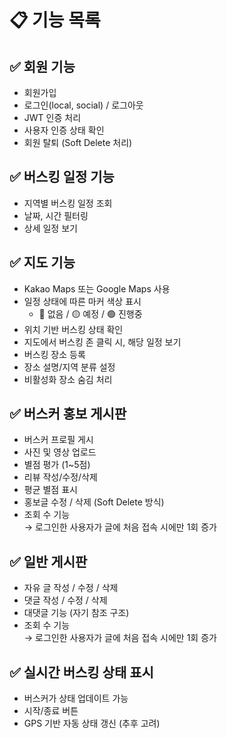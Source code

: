 # 📋 기능 목록

## ✅ 회원 기능
- 회원가입
- 로그인(local, social) / 로그아웃
- JWT 인증 처리
- 사용자 인증 상태 확인
- 회원 탈퇴 (Soft Delete 처리)

## ✅ 버스킹 일정 기능
- 지역별 버스킹 일정 조회
- 날짜, 시간 필터링
- 상세 일정 보기

## ✅ 지도 기능
- Kakao Maps 또는 Google Maps 사용
- 일정 상태에 따른 마커 색상 표시
  - 🔴 없음 / 🟡 예정 / 🟢 진행중
- 위치 기반 버스킹 상태 확인
- 지도에서 버스킹 존 클릭 시, 해당 일정 보기
- 버스킹 장소 등록
- 장소 설명/지역 분류 설정
- 비활성화 장소 숨김 처리

## ✅ 버스커 홍보 게시판
- 버스커 프로필 게시
- 사진 및 영상 업로드
- 별점 평가 (1~5점)
- 리뷰 작성/수정/삭제
- 평균 별점 표시
- 홍보글 수정 / 삭제 (Soft Delete 방식)
- 조회 수 기능  
  → 로그인한 사용자가 글에 처음 접속 시에만 1회 증가

## ✅ 일반 게시판
- 자유 글 작성 / 수정 / 삭제
- 댓글 작성 / 수정 / 삭제
- 대댓글 기능 (자기 참조 구조)
- 조회 수 기능  
  → 로그인한 사용자가 글에 처음 접속 시에만 1회 증가

## ✅ 실시간 버스킹 상태 표시
- 버스커가 상태 업데이트 가능
- 시작/종료 버튼
- GPS 기반 자동 상태 갱신 (추후 고려)
